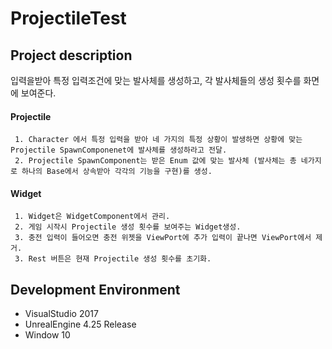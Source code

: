 # ProjectileTest

## Project description
 입력을받아 특정 입력조건에 맞는 발사체를 생성하고, 각 발사체들의 생성 횟수를 화면에 보여준다.

#### Projectile
     1. Character 에서 특정 입력을 받아 네 가지의 특정 상황이 발생하면 상황에 맞는 Projectile SpawnComponenet에 발사체를 생성하라고 전달.
     2. Projectile SpawnComponent는 받은 Enum 값에 맞는 발사체 (발사체는 총 네가지로 하나의 Base에서 상속받아 각각의 기능을 구현)를 생성. 
#### Widget
     1. Widget은 WidgetComponent에서 관리.
     2. 게임 시작시 Projectile 생성 횟수를 보여주는 Widget생성.
     3. 충전 입력이 들어오면 충전 위젯을 ViewPort에 추가 입력이 끝나면 ViewPort에서 제거.
     3. Rest 버튼은 현재 Projectile 생성 횟수를 초기화.

## Development Environment
- VisualStudio 2017
- UnrealEngine 4.25 Release
- Window 10
